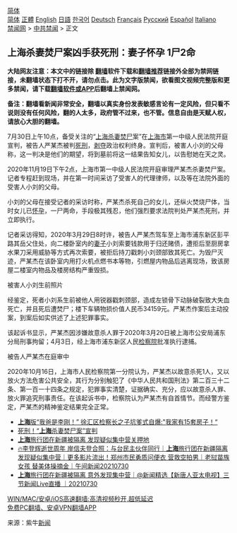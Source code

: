  <!-- 面包屑导航 --> <div class="breadcrumb"><!-- GTranslate: https://gtranslate.io/ -->  <div class="switcher notranslate">  <div class="selected">  <a href="#" onclick="return false;"> 简体</a>  </div>  <div class="option">  <a href="https://www.bannedbook.org" onclick="doGTranslate('zh-CN|zh-CN');jQuery('div.switcher div.selected a').html(jQuery(this).html());return false;" title="简体中文" class="nturl selected"> 简体</a>  <a href="https://www.bannedbook.org/zh-tw/" onclick="doGTranslate('zh-CN|zh-TW');jQuery('div.switcher div.selected a').html(jQuery(this).html());return false;" title="繁體中文" class="nturl"> 正體</a>  <a href="https://www.bannedbook.org/en/" onclick="doGTranslate('zh-CN|en');jQuery('div.switcher div.selected a').html(jQuery(this).html());return false;" title="English" class="nturl"> English</a>  <a href="https://www.bannedbook.org/ja/" onclick="doGTranslate('zh-CN|ja');jQuery('div.switcher div.selected a').html(jQuery(this).html());return false;" title="日本語" class="nturl"> 日語</a>  <a href="https://www.bannedbook.org/ko/" onclick="doGTranslate('zh-CN|ko');jQuery('div.switcher div.selected a').html(jQuery(this).html());return false;" title="한국어" class="nturl"> 한국어</a>  <a href="https://www.bannedbook.org/de/" onclick="doGTranslate('zh-CN|de');jQuery('div.switcher div.selected a').html(jQuery(this).html());return false;" title="Deutsch" class="nturl"> Deutsch</a>  <a href="https://www.bannedbook.org/fr/" onclick="doGTranslate('zh-CN|fr');jQuery('div.switcher div.selected a').html(jQuery(this).html());return false;" title="Français" class="nturl"> Français</a>  <a href="https://www.bannedbook.org/ru/" onclick="doGTranslate('zh-CN|ru');jQuery('div.switcher div.selected a').html(jQuery(this).html());return false;" title="Русский" class="nturl"> Русский</a>  <a href="https://www.bannedbook.org/es/" onclick="doGTranslate('zh-CN|es');jQuery('div.switcher div.selected a').html(jQuery(this).html());return false;" title="Español" class="nturl"> Español</a>  <a href="https://www.bannedbook.org/it/" onclick="doGTranslate('zh-CN|it');jQuery('div.switcher div.selected a').html(jQuery(this).html());return false;" title="Italiano" class="nturl"> Italiano</a>  </div>  </div>      <div class='breadcrumb-sub'><!-- Breadcrumb NavXT 6.3.0 --> <a href="https://www.bannedbook.org/" class="home">禁闻网</a> &gt; <a href="https://www.bannedbook.org/bnews/cbnews/" class="category">中共禁闻</a> &gt; 正文</div></div><h2>上海杀妻焚尸案凶手获死刑：妻子怀孕 1尸2命</h2> <p class="notice"><b>大陆网友注意：本文中的链接除 <a href="https://github.com/bannedbook/fanqiang" >翻墙</a>软件下载和<a href="https://github.com/killgcd/justmysocks/blob/master/README.md">翻墙推荐</a>链接外全部为禁网链接，未翻墙状态下打不开，请勿点击。此为文字版禁闻，欲看图文视频完整版和更多禁闻，请下载<a href="https://github.com/bannedbook/fanqiang">翻墙软件或APP</a>后翻墙上禁闻网。</p><p>备注：翻墙看新闻非常安全，翻墙以真实身份发表敏感言论有一定风险，但只看不说则没有任何风险，翻的人太多，政府管不过来，也不管。信息自由是天赋人权，请放心大胆的翻墙。</b></p>  <div class="entry"> <p>7月30日上午10点，备受关注的“<a href="https://www.bannedbook.org/bnews/tag/%e4%b8%8a%e6%b5%b7/" class="st_tag internal_tag" rel="tag" title="标签 上海 下的日志">上海</a><a href="https://www.bannedbook.org/bnews/tag/%E6%9D%80%E5%A6%BB/" class="st_tag internal_tag" rel="tag" title="标签 杀妻 下的日志">杀妻</a><a href="https://www.bannedbook.org/bnews/tag/%E7%84%9A%E5%B0%B8/" class="st_tag internal_tag" rel="tag" title="标签 焚尸 下的日志">焚尸</a>案”在<a href="https://www.bannedbook.org/bnews/tag/%E4%B8%8A%E6%B5%B7%E5%B8%82/" class="st_tag internal_tag" rel="tag" title="标签 上海市 下的日志">上海市</a>第一中级人民法院开庭宣判，被告人严某杰被判<a href="https://www.bannedbook.org/bnews/tag/%E6%AD%BB%E5%88%91/" class="st_tag internal_tag" rel="tag" title="标签 死刑 下的日志">死刑</a>，<span class='wp_keywordlink'><a href="https://www.bannedbook.org/forum2/topic21.html" title="《剥夺》 黄建民 著" target="_blank">剥夺</a></span>政治权利终身。宣判后，被害人小刘的父母称，这一判决是他们的期望，将到墓前将这一结果告知女儿，以告慰她在天之灵。</p> <p>2020年11月19日下午2点，上海市第一中级人民法院开庭审理严某杰杀妻焚尸案。记者专程赶到现场，并在第一时间采访了受害人的代理律师，以及等在法院外面的受害人小刘的父母。</p>  <p>小刘的父母在接受记者的采访时称，严某杰杀死自己的女儿，还纵火焚烧尸体，当时女儿已<a href="https://www.bannedbook.org/bnews/tag/%e6%80%80%e5%ad%95/" class="st_tag internal_tag" rel="tag" title="标签 怀孕 下的日志">怀孕</a>，一尸两命，手段极其残忍，他们强烈要求法院判处严某杰死刑，并立即执行。</p> <p>记者采访得知，2020年3月29日8时许，被告人严某杰驾车至上海市浦东新区彭平路其岳父住处，向二楼卧室内的<a href="https://www.bannedbook.org/bnews/tag/%e5%a6%bb%e5%ad%90/" class="st_tag internal_tag" rel="tag" title="标签 妻子 下的日志">妻子</a>小刘索要钱款用于归还赌债，遭拒后至厨房拿水果刀采用威胁等方式再次索要，被拒后持刀戳刺小刘颈部致其死亡。为毁尸灭迹，严某杰在该卧室内用打火机点燃书本等物，引燃屋内物品后逃离现场，致该房屋二楼室内物品及楼房结构严重毁损。</p>  <p>被害人小刘生前照片</p> <p>经鉴定，死者小刘系生前被他人用锐器戳刺颈部，造成左锁骨下动脉破裂致大失血死亡，并且死后遭焚尸；楼下车辆物损价值人民币34159元。严某杰作案后主动投案，到案后如实供述了上述犯罪事实。</p>  <p>该起诉书显示，严某杰因涉嫌故意杀人罪于2020年3月20日被上海市公安局浦东分局刑事拘留；4月3日，经上海市浦东新区人民<a href="https://www.bannedbook.org/bnews/tag/%e6%a3%80%e5%af%9f%e9%99%a2/" class="st_tag internal_tag" rel="tag" title="标签 检察院 下的日志">检察院</a>批准执行逮捕。</p> <p>被告人严某杰在庭审中</p>  <p>2020年10月16日，上海市人民检察院第一分院认为，严某杰以故意杀死1人，又以放火方法危害公共安全，其行为分别触犯了《中华人民共和国刑法》第二百三十二条、第一百一十四条之规定，犯罪事实清楚，证据确实、充分，应以故意杀人罪、放火罪追究刑事责任。在该起诉书中，检察院认为严某杰有自首情节。而经警方鉴定，严某杰的精神鉴定结果完全正常。</p> <ul class='op-related-articles' title='相关阅读'> <li><a href='https://www.bannedbook.org/bnews/topimagenews/20210731/1597339.html' target='_blank'><b>上海</b>版“我爸是李刚！” 徐汇区检察长之子坑爹式自爆:"我家有15套房子！“</a></li> <li><a href='https://www.bannedbook.org/bnews/baitai/20210730/1596993.html' target='_blank'>死刑！“<b>上海</b>杀妻焚尸案”宣判</a></li> <li><a href='https://www.bannedbook.org/bnews/taiwannews/20210730/1596984.html' target='_blank'><b>上海</b>旅行团在新疆被隔离 发现疑似集中营关押地</a></li> <li><a href='https://www.bannedbook.org/bnews/taiwannews/20210730/1596966.html' target='_blank'>🔥李登辉逝世周年 岸信夫登合照：与台民主伙伴同行｜<b>上海</b>旅行团在新疆隔离 发现疑似集中营｜更多影片流出！郑州市民勇质问便衣 营救空拍男｜老挝苗族女孩 替美体操摘金｜午间新闻20210730</a></li> <li><a href='https://www.bannedbook.org/bnews/bannedvideo/20210730/1596960.html' target='_blank'><b>上海</b>旅行团在新疆被隔离 意外发现集中营｜@新闻精选【新唐人亚太电视】三节新闻Live直播 ｜20210730</a></li> </ul> <p class="texttj"> <a href="https://github.com/bannedbook/fanqiang/wiki/V2ray%E6%9C%BA%E5%9C%BA" target="_blank">WIN/MAC/安卓/iOS高速翻墙:高清视频秒开,超低延迟</a><br/> <a href="https://github.com/bannedbook/fanqiang/wiki/%E7%A6%81%E9%97%BB%E7%BD%91%E5%AE%89%E5%8D%93%E7%BF%BB%E5%A2%99%E6%96%B0%E9%97%BBAPP" target="_blank">免费PC翻墙、安卓VPN翻墙APP</a></p><p> 来源：紫牛<span class='wp_keywordlink_affiliate'><a href="https://www.bannedbook.org/" title="新闻">新闻</a></span> </p><a name='sharetosocial'></a>  <div style="margin-bottom:5px;padding-bottom:5px;clear:both"> <div id="archive-pix-1" class="banner-ads"> <!-- AuctionX Display platform tag START --> <div id="26318x728x90x621x_ADSLOT2" clicktrack="%%CLICK_URL_ESC%%"></div> <!-- AuctionX Display platform tag END --> </div> <div id="archive-pix-2" class="banner-ads"> <!-- AuctionX Display platform tag START --> <div id="26315x300x250x621x_ADSLOT2" clicktrack="%%CLICK_URL_ESC%%"></div> <!-- AuctionX Display platform tag END --> </div> </div>  <div id="archive-pix-1" class="banner-ads"> <!-- AuctionX Display platform tag START --> <div id="26318x728x90x621x_ADSLOT3" clicktrack="%%CLICK_URL_ESC%%"></div> <!-- AuctionX Display platform tag END --> </div> </div><!--END ENTRY--> 
